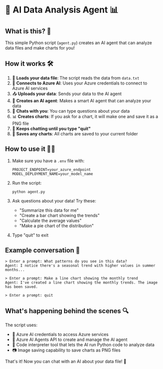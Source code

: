 # 🤖 AI Data Analysis Agent 📊

## What is this? 🤔

This simple Python script (`agent.py`) creates an AI agent that can analyze data files and make charts for you!

## How it works 🛠️

1. 📁 **Loads your data file**: The script reads the data from `data.txt`
2. 🔌 **Connects to Azure AI**: Uses your Azure credentials to connect to Azure AI services
3. 📤 **Uploads your data**: Sends your data to the AI agent
4. 🧠 **Creates an AI agent**: Makes a smart AI agent that can analyze your data
5. 💬 **Chats with you**: You can type questions about your data
6. 📊 **Creates charts**: If you ask for a chart, it will make one and save it as a PNG file
7. 🔄 **Keeps chatting until you type "quit"**
8. 💾 **Saves any charts**: All charts are saved to your current folder

## How to use it 👨‍💻

1. Make sure you have a `.env` file with:
   ```
   PROJECT_ENDPOINT=your_azure_endpoint
   MODEL_DEPLOYMENT_NAME=your_model_name
   ```

2. Run the script:
   ```
   python agent.py
   ```

3. Ask questions about your data! Try these:
   - "Summarize this data for me"
   - "Create a bar chart showing the trends"
   - "Calculate the average values"
   - "Make a pie chart of the distribution"

4. Type "quit" to exit

## Example conversation 💬

```
> Enter a prompt: What patterns do you see in this data?
Agent: I notice there's a seasonal trend with higher values in summer months...

> Enter a prompt: Make a line chart showing the monthly trend
Agent: I've created a line chart showing the monthly trends. The image has been saved.

> Enter a prompt: quit
```

## What's happening behind the scenes 🔍

The script uses:
- 🔑 Azure AI credentials to access Azure services
- 🧩 Azure AI Agents API to create and manage the AI agent
- 📝 Code interpreter tool that lets the AI run Python code to analyze data
- 📷 Image saving capability to save charts as PNG files

That's it! Now you can chat with an AI about your data file! 🎉
